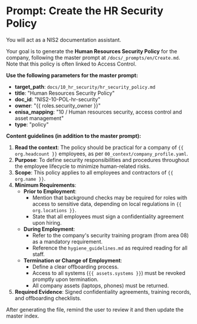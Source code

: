 # Prompt: Create the HR Security Policy

You will act as a NIS2 documentation assistant.

Your goal is to generate the **Human Resources Security Policy** for the company, following the master prompt at `/docs/_prompts/en/Create.md`. Note that this policy is often linked to Access Control.

**Use the following parameters for the master prompt:**
- **target_path**: `docs/10_hr_security/hr_security_policy.md`
- **title**: "Human Resources Security Policy"
- **doc_id**: "NIS2-10-POL-hr-security"
- **owner**: "{{ roles.security_owner }}"
- **enisa_mapping**: "10 / Human resources security, access control and asset management"
- **type**: "policy"

**Content guidelines (in addition to the master prompt):**
1.  **Read the context**: The policy should be practical for a company of `{{ org.headcount }}` employees, as per `00_context/company_profile.yaml`.
2.  **Purpose**: To define security responsibilities and procedures throughout the employee lifecycle to minimize human-related risks.
3.  **Scope**: This policy applies to all employees and contractors of `{{ org.name }}`.
4.  **Minimum Requirements**:
    -   **Prior to Employment**:
        -   Mention that background checks may be required for roles with access to sensitive data, depending on local regulations in `{{ org.locations }}`.
        -   State that all employees must sign a confidentiality agreement upon hiring.
    -   **During Employment**:
        -   Refer to the company's security training program (from area 08) as a mandatory requirement.
        -   Reference the `hygiene_guidelines.md` as required reading for all staff.
    -   **Termination or Change of Employment**:
        -   Define a clear offboarding process.
        -   Access to all systems (`{{ assets.systems }}`) must be revoked promptly upon termination.
        -   All company assets (laptops, phones) must be returned.
5.  **Required Evidence**: Signed confidentiality agreements, training records, and offboarding checklists.

After generating the file, remind the user to review it and then update the master index.
